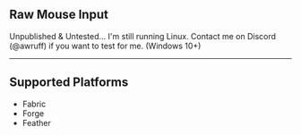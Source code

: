 ## Raw Mouse Input

Unpublished & Untested... I'm still running Linux. Contact me on Discord (@awruff) if you want to test for me. (Windows 10+)

---

## Supported Platforms
- Fabric
- Forge
- Feather